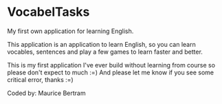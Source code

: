 # VocabelTasks
My first own application for learning English.

This application is an application to learn English, so you can learn vocables, sentences and play a few games to learn faster and better.

This is my first application I've ever build without learning from course so please don't expect to much :=) And please let me know if you see some critical error, thanks :=)


Coded by: Maurice Bertram
